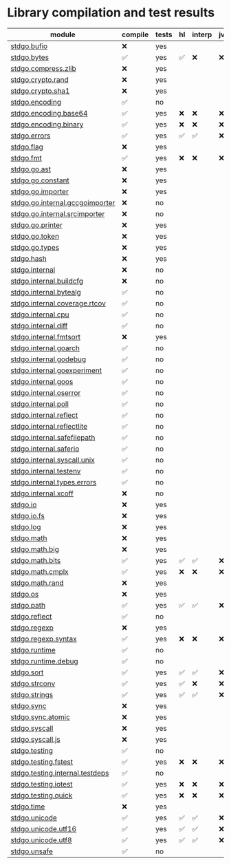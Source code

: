 # Library compilation and test results


| module | compile | tests | hl | interp | jvm |
| --- | --- | --- |  --- | --- | --- |
| [stdgo.bufio](./bufio/README.md) | ❌ | yes |  |  |  |
| [stdgo.bytes](./bytes/README.md) | ✅ | yes | ✅ | ❌ | ❌ |
| [stdgo.compress.zlib](./compress/zlib/README.md) | ❌ | yes |  |  |  |
| [stdgo.crypto.rand](./crypto/rand/README.md) | ❌ | yes |  |  |  |
| [stdgo.crypto.sha1](./crypto/sha1/README.md) | ❌ | yes |  |  |  |
| [stdgo.encoding](./encoding/README.md) | ✅ | no |  |  |  |
| [stdgo.encoding.base64](./encoding/base64/README.md) | ✅ | yes | ❌ | ❌ | ❌ |
| [stdgo.encoding.binary](./encoding/binary/README.md) | ✅ | yes | ❌ | ❌ | ❌ |
| [stdgo.errors](./errors/README.md) | ✅ | yes | ✅ | ✅ | ❌ |
| [stdgo.flag](./flag/README.md) | ❌ | yes |  |  |  |
| [stdgo.fmt](./fmt/README.md) | ✅ | yes | ❌ | ❌ | ❌ |
| [stdgo.go.ast](./go/ast/README.md) | ❌ | yes |  |  |  |
| [stdgo.go.constant](./go/constant/README.md) | ❌ | yes |  |  |  |
| [stdgo.go.importer](./go/importer/README.md) | ❌ | yes |  |  |  |
| [stdgo.go.internal.gccgoimporter](./go/internal/gccgoimporter/README.md) | ❌ | no |  |  |  |
| [stdgo.go.internal.srcimporter](./go/internal/srcimporter/README.md) | ❌ | no |  |  |  |
| [stdgo.go.printer](./go/printer/README.md) | ❌ | yes |  |  |  |
| [stdgo.go.token](./go/token/README.md) | ❌ | yes |  |  |  |
| [stdgo.go.types](./go/types/README.md) | ❌ | yes |  |  |  |
| [stdgo.hash](./hash/README.md) | ❌ | yes |  |  |  |
| [stdgo.internal](./internal/README.md) | ❌ | no |  |  |  |
| [stdgo.internal.buildcfg](./internal/buildcfg/README.md) | ❌ | no |  |  |  |
| [stdgo.internal.bytealg](./internal/bytealg/README.md) | ✅ | no |  |  |  |
| [stdgo.internal.coverage.rtcov](./internal/coverage/rtcov/README.md) | ✅ | no |  |  |  |
| [stdgo.internal.cpu](./internal/cpu/README.md) | ✅ | no |  |  |  |
| [stdgo.internal.diff](./internal/diff/README.md) | ✅ | no |  |  |  |
| [stdgo.internal.fmtsort](./internal/fmtsort/README.md) | ❌ | yes |  |  |  |
| [stdgo.internal.goarch](./internal/goarch/README.md) | ✅ | no |  |  |  |
| [stdgo.internal.godebug](./internal/godebug/README.md) | ✅ | no |  |  |  |
| [stdgo.internal.goexperiment](./internal/goexperiment/README.md) | ✅ | no |  |  |  |
| [stdgo.internal.goos](./internal/goos/README.md) | ✅ | no |  |  |  |
| [stdgo.internal.oserror](./internal/oserror/README.md) | ✅ | no |  |  |  |
| [stdgo.internal.poll](./internal/poll/README.md) | ✅ | no |  |  |  |
| [stdgo.internal.reflect](./internal/reflect/README.md) | ✅ | no |  |  |  |
| [stdgo.internal.reflectlite](./internal/reflectlite/README.md) | ✅ | no |  |  |  |
| [stdgo.internal.safefilepath](./internal/safefilepath/README.md) | ✅ | no |  |  |  |
| [stdgo.internal.saferio](./internal/saferio/README.md) | ✅ | no |  |  |  |
| [stdgo.internal.syscall.unix](./internal/syscall/unix/README.md) | ✅ | no |  |  |  |
| [stdgo.internal.testenv](./internal/testenv/README.md) | ✅ | no |  |  |  |
| [stdgo.internal.types.errors](./internal/types/errors/README.md) | ✅ | no |  |  |  |
| [stdgo.internal.xcoff](./internal/xcoff/README.md) | ❌ | no |  |  |  |
| [stdgo.io](./io/README.md) | ❌ | yes |  |  |  |
| [stdgo.io.fs](./io/fs/README.md) | ❌ | yes |  |  |  |
| [stdgo.log](./log/README.md) | ❌ | yes |  |  |  |
| [stdgo.math](./math/README.md) | ❌ | yes |  |  |  |
| [stdgo.math.big](./math/big/README.md) | ❌ | yes |  |  |  |
| [stdgo.math.bits](./math/bits/README.md) | ✅ | yes | ✅ | ✅ | ❌ |
| [stdgo.math.cmplx](./math/cmplx/README.md) | ✅ | yes | ❌ | ❌ | ❌ |
| [stdgo.math.rand](./math/rand/README.md) | ❌ | yes |  |  |  |
| [stdgo.os](./os/README.md) | ❌ | yes |  |  |  |
| [stdgo.path](./path/README.md) | ✅ | yes | ✅ | ✅ | ❌ |
| [stdgo.reflect](./reflect/README.md) | ✅ | no |  |  |  |
| [stdgo.regexp](./regexp/README.md) | ❌ | yes |  |  |  |
| [stdgo.regexp.syntax](./regexp/syntax/README.md) | ✅ | yes | ❌ | ❌ | ❌ |
| [stdgo.runtime](./runtime/README.md) | ✅ | no |  |  |  |
| [stdgo.runtime.debug](./runtime/debug/README.md) | ✅ | no |  |  |  |
| [stdgo.sort](./sort/README.md) | ✅ | yes | ✅ | ✅ | ❌ |
| [stdgo.strconv](./strconv/README.md) | ✅ | yes | ✅ | ❌ | ❌ |
| [stdgo.strings](./strings/README.md) | ✅ | yes | ✅ | ✅ | ❌ |
| [stdgo.sync](./sync/README.md) | ❌ | yes |  |  |  |
| [stdgo.sync.atomic](./sync/atomic/README.md) | ❌ | yes |  |  |  |
| [stdgo.syscall](./syscall/README.md) | ❌ | yes |  |  |  |
| [stdgo.syscall.js](./syscall/js/README.md) | ❌ | yes |  |  |  |
| [stdgo.testing](./testing/README.md) | ✅ | no |  |  |  |
| [stdgo.testing.fstest](./testing/fstest/README.md) | ✅ | yes | ❌ | ❌ | ❌ |
| [stdgo.testing.internal.testdeps](./testing/internal/testdeps/README.md) | ✅ | no |  |  |  |
| [stdgo.testing.iotest](./testing/iotest/README.md) | ✅ | yes | ❌ | ❌ | ❌ |
| [stdgo.testing.quick](./testing/quick/README.md) | ✅ | yes | ❌ | ❌ | ❌ |
| [stdgo.time](./time/README.md) | ❌ | yes |  |  |  |
| [stdgo.unicode](./unicode/README.md) | ✅ | yes | ✅ | ✅ | ❌ |
| [stdgo.unicode.utf16](./unicode/utf16/README.md) | ✅ | yes | ✅ | ✅ | ❌ |
| [stdgo.unicode.utf8](./unicode/utf8/README.md) | ✅ | yes | ✅ | ✅ | ❌ |
| [stdgo.unsafe](./unsafe/README.md) | ✅ | no |  |  |  |

